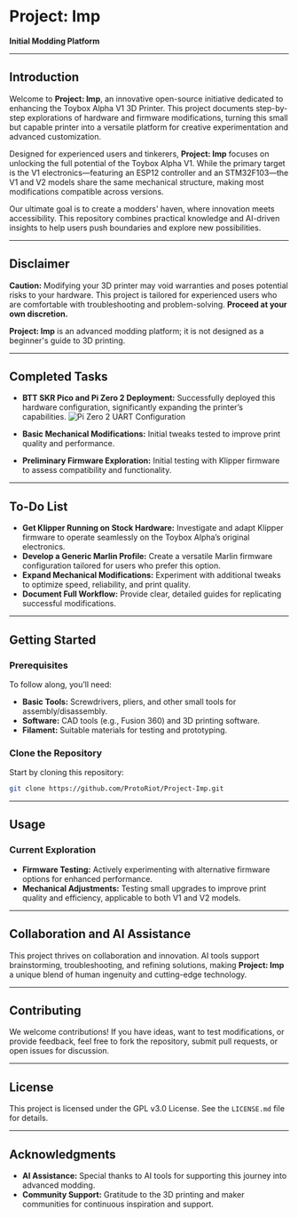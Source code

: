 # **Project: Imp**

**Initial Modding Platform**

---

## **Introduction**

Welcome to **Project: Imp**, an innovative open-source initiative dedicated to enhancing the Toybox Alpha V1 3D Printer. This project documents step-by-step explorations of hardware and firmware modifications, turning this small but capable printer into a versatile platform for creative experimentation and advanced customization.

Designed for experienced users and tinkerers, **Project: Imp** focuses on unlocking the full potential of the Toybox Alpha V1. While the primary target is the V1 electronics—featuring an ESP12 controller and an STM32F103—the V1 and V2 models share the same mechanical structure, making most modifications compatible across versions.

Our ultimate goal is to create a modders' haven, where innovation meets accessibility. This repository combines practical knowledge and AI-driven insights to help users push boundaries and explore new possibilities.

---

## **Disclaimer**

**Caution:** Modifying your 3D printer may void warranties and poses potential risks to your hardware. This project is tailored for experienced users who are comfortable with troubleshooting and problem-solving. **Proceed at your own discretion.**

**Project: Imp** is an advanced modding platform; it is not designed as a beginner's guide to 3D printing.

---

## **Completed Tasks**

- **BTT SKR Pico and Pi Zero 2 Deployment:** Successfully deployed this hardware configuration, significantly expanding the printer’s capabilities.
 ![Pi Zero 2 UART Configuration](https://github.com/ProtoModder/Project-Imp/blob/main/images/Pi_zero_2_uart.jpg?raw=true)

- **Basic Mechanical Modifications:** Initial tweaks tested to improve print quality and performance.
- **Preliminary Firmware Exploration:** Initial testing with Klipper firmware to assess compatibility and functionality.

---

## **To-Do List**

- **Get Klipper Running on Stock Hardware:** Investigate and adapt Klipper firmware to operate seamlessly on the Toybox Alpha’s original electronics.
- **Develop a Generic Marlin Profile:** Create a versatile Marlin firmware configuration tailored for users who prefer this option.
- **Expand Mechanical Modifications:** Experiment with additional tweaks to optimize speed, reliability, and print quality.
- **Document Full Workflow:** Provide clear, detailed guides for replicating successful modifications.

---

## **Getting Started**

### **Prerequisites**

To follow along, you’ll need:

- **Basic Tools:** Screwdrivers, pliers, and other small tools for assembly/disassembly.
- **Software:** CAD tools (e.g., Fusion 360) and 3D printing software.
- **Filament:** Suitable materials for testing and prototyping.

### **Clone the Repository**

Start by cloning this repository:

```bash
git clone https://github.com/ProtoRiot/Project-Imp.git
```

---

## **Usage**

### **Current Exploration**

- **Firmware Testing:** Actively experimenting with alternative firmware options for enhanced performance.
- **Mechanical Adjustments:** Testing small upgrades to improve print quality and efficiency, applicable to both V1 and V2 models.


---

## **Collaboration and AI Assistance**

This project thrives on collaboration and innovation. AI tools support brainstorming, troubleshooting, and refining solutions, making **Project: Imp** a unique blend of human ingenuity and cutting-edge technology.

---

## **Contributing**

We welcome contributions! If you have ideas, want to test modifications, or provide feedback, feel free to fork the repository, submit pull requests, or open issues for discussion.

---

## **License**

This project is licensed under the GPL v3.0 License. See the `LICENSE.md` file for details.

---

## **Acknowledgments**

- **AI Assistance:** Special thanks to AI tools for supporting this journey into advanced modding.
- **Community Support:** Gratitude to the 3D printing and maker communities for continuous inspiration and support.
